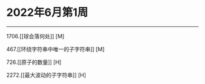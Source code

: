 # 2022年6月第1周

---

1706.[[球会落何处]] [M]

467.[[环绕字符串中唯一的子字符串]] [M]

726.[[原子的数量]] [H]

2272.[[最大波动的子字符串]] [H]